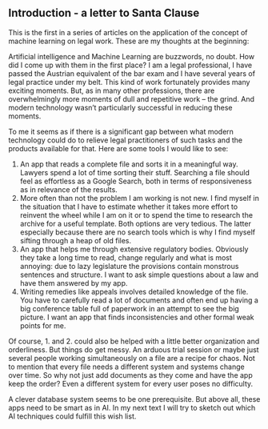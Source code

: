 ## Introduction - a letter to Santa Clause

This is the first in a series of articles on the application of the concept of machine learning on legal work. These are my thoughts at the beginning: 

Artificial intelligence and Machine Learning are buzzwords, no doubt. How did I come up with them in the first place? I am a legal professional, I have passed the Austrian equivalent of the bar exam and I have several years of legal practice under my belt. This kind of work fortunately provides many exciting moments. But, as in many other professions, there are overwhelmingly more moments of dull and repetitive work – the grind. And modern technology wasn’t particularly successful in reducing these moments. 

To me it seems as if there is a significant gap between what modern technology could do to relieve legal practitioners of such tasks and the products available for that. Here are some tools I would like to see: 
1. An app that reads a complete file and sorts it in a meaningful way. Lawyers spend a lot of time sorting their stuff. Searching a file should feel as effortless as a Google Search, both in terms of responsiveness as in relevance of the results. 
2. More often than not the problem I am working is not new. I find myself in the situation that I have to estimate whether it takes more effort to reinvent the wheel while I am on it or to spend the time to research the archive for a useful template. Both options are very tedious. The latter especially because there are no search tools which is why I find myself sifting through a heap of old files. 
3. An app that helps me through extensive regulatory bodies. Obviously they take a long time to read, change regularly and what is most annoying: due to lazy legislature the provisions contain monstrous sentences and structure. I want to ask simple questions about a law and have them answered by my app. 
4. Writing remedies like appeals involves detailed knowledge of the file. You have to carefully read a lot of documents and often end up having a big conference table full of paperwork in an attempt to see the big picture. I want an app that finds inconsistencies and other formal weak points for me. 

Of course, 1. and 2. could also be helped with a little better organization and orderliness. But things do get messy. An arduous trial session or maybe just several people working simultaneously on a file are a recipe for chaos. Not to mention that every file needs a different system and systems change over time. So why not just add documents as they come and have the app keep the order? Even a different system for every user poses no difficulty. 

A clever database system seems to be one prerequisite. But above all, these apps need to be smart as in AI. In my next text I will try to sketch out which AI techniques could fulfill this wish list. 
